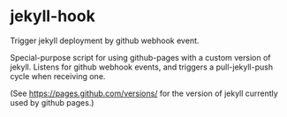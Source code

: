 jekyll-hook
===========

Trigger jekyll deployment by github webhook event.

Special-purpose script for using github-pages with a custom version of jekyll. Listens for github webhook events, and triggers a pull-jekyll-push cycle when receiving one.

(See https://pages.github.com/versions/ for the version of jekyll currently used by github pages.)
